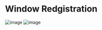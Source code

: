 # Window Redgistration #
![image](https://user-images.githubusercontent.com/96876621/196291124-72971c54-29df-484e-ae05-304eec93223d.png)
![image](https://user-images.githubusercontent.com/96876621/196291124-72971c54-29df-484e-ae05-304eec93223d.png)
